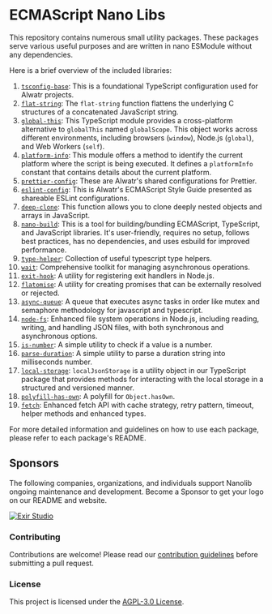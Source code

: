 # ECMAScript Nano Libs

This repository contains numerous small utility packages. These packages serve various useful purposes and are written in nano ESModule without any dependencies.

Here is a brief overview of the included libraries:

1. [`tsconfig-base`](./packages/tsconfig-base#readme): This is a foundational TypeScript configuration used for Alwatr projects.
2. [`flat-string`](./packages/flat-string#readme): The `flat-string` function flattens the underlying C structures of a concatenated JavaScript string.
3. [`global-this`](./packages/global-this#readme): This TypeScript module provides a cross-platform alternative to `globalThis` named `globalScope`. This object works across different environments, including browsers (`window`), Node.js (`global`), and Web Workers (`self`).
4. [`platform-info`](./packages/platform-info#readme): This module offers a method to identify the current platform where the script is being executed. It defines a `platformInfo` constant that contains details about the current platform.
5. [`prettier-config`](./packages/prettier-config#readme): These are Alwatr's shared configurations for Prettier.
6. [`eslint-config`](./packages/eslint-config#readme): This is Alwatr's ECMAScript Style Guide presented as shareable ESLint configurations.
7. [`deep-clone`](./packages/deep-clone#readme): This function allows you to clone deeply nested objects and arrays in JavaScript.
8. [`nano-build`](./packages/nano-build#readme): This is a tool for building/bundling ECMAScript, TypeScript, and JavaScript libraries. It's user-friendly, requires no setup, follows best practices, has no dependencies, and uses esbuild for improved performance.
9. [`type-helper`](./packages/type-helper#readme): Collection of useful typescript type helpers.
10. [`wait`](./packages/wait#readme): Comprehensive toolkit for managing asynchronous operations.
11. [`exit-hook`](./packages/exit-hook#readme): A utility for registering exit handlers in Node.js.
12. [`flatomise`](./packages/flatomise#readme): A utility for creating promises that can be externally resolved or rejected.
13. [`async-queue`](./packages/async-queue#readme): A queue that executes async tasks in order like mutex and semaphore methodology for javascript and typescript.
14. [`node-fs`](./packages/node-fs#readme): Enhanced file system operations in Node.js, including reading, writing, and handling JSON files, with both synchronous and asynchronous options.
15. [`is-number`](./packages/is-number#readme): A simple utility to check if a value is a number.
16. [`parse-duration`](./packages/parse-duration#readme): A simple utility to parse a duration string into milliseconds number.
17. [`local-storage`](./packages/local-storage#readme): `localJsonStorage` is a utility object in our TypeScript package that provides methods for interacting with the local storage in a structured and versioned manner.
18. [`polyfill-has-own`](./packages/polyfill-has-own#readme): A polyfill for `Object.hasOwn`.
19. [`fetch`](./packages/fetch/README.md): Enhanced fetch API with cache strategy, retry pattern, timeout, helper methods and enhanced types.

For more detailed information and guidelines on how to use each package, please refer to each package's README.

## Sponsors

The following companies, organizations, and individuals support Nanolib ongoing maintenance and development. Become a Sponsor to get your logo on our README and website.

[![Exir Studio](https://avatars.githubusercontent.com/u/181194967?s=200&v=4)](https://exirstudio.com)

### Contributing

Contributions are welcome! Please read our [contribution guidelines](https://github.com/Alwatr/.github/blob/next/CONTRIBUTING.md) before submitting a pull request.

### License

This project is licensed under the [AGPL-3.0 License](LICENSE).

